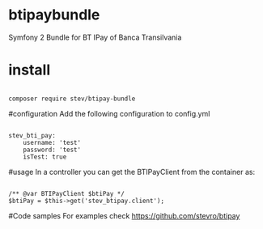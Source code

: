 # btipaybundle
Symfony 2 Bundle for BT IPay of Banca Transilvania

# install
<pre><code>
composer require stev/btipay-bundle
</code></pre>

#configuration
Add the following configuration to config.yml
<pre><code>
stev_bti_pay:
    username: 'test'
    password: 'test'
    isTest: true
</code></pre>
#usage
In a controller you can get the BTIPayClient from the container as:
<pre><code>
/** @var BTIPayClient $btiPay */ 
$btiPay = $this->get('stev_btipay.client');
</code></pre>

#Code samples
For examples check https://github.com/stevro/btipay
